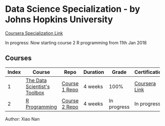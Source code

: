 # Data Science Specialization - by Johns Hopkins University
[Coursera Specialization Link](https://www.coursera.org/specialization/jhudatascience)

In progress: Now starting course 2 R programming from 11th Jan 2018

## Courses
Index | Course | Repo | Duration | Grade | Certification
--- | --- | --- | --- | --- | ---
1 | [The Data Scientist's Toolbox](https://www.coursera.org/learn/data-scientists-tools/home) | [Course 1 Repo](https://github.com/xnone/datasciencecoursera/tree/master/1_datasci_toolbox) | 4 weeks | 100% | [Coursera Link](https://www.coursera.org/account/accomplishments/certificate/5GKWRZYB62X9)
2 | [R Programming](https://www.coursera.org/learn/r-programming/home) | [Course 2 Repo](https://github.com/xnone/datasciencecoursera/tree/master/2_r_programming) | 4 weeks | In progress | In progress 

Author: Xiao Nan
